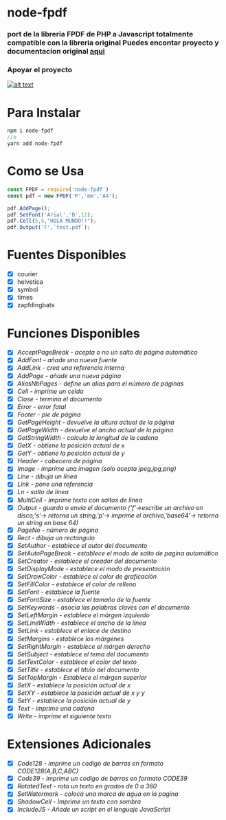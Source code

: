 # node-fpdf
### port de la libreria FPDF de PHP a Javascript totalmente compatible con la libreria original Puedes encontar  proyecto y documentacion original [aqui](http://www.fpdf.org/)
### **Apoyar el proyecto**
[![alt text](https://www.paypalobjects.com/es_XC/MX/i/btn/btn_donateCC_LG.gif)](https://www.paypal.com/cgi-bin/webscr?cmd=_s-xclick&hosted_button_id=HJT3RJKJ44EWQ&source=url
)
# Para Instalar
```javascript 
npm i node-fpdf 
//o
yarn add node-fpdf
````
# Como se Usa
```javascript 
const FPDF = require('node-fpdf')
const pdf = new FPDF('P','mm','A4');

pdf.AddPage();
pdf.SetFont('Arial','B',12);
pdf.Cell(5,5,"HOLA MUNDO!!");
pdf.Output('F',`test.pdf`);
```` 
# **Fuentes Disponibles**
- [x] courier
- [x] helvetica
- [x] symbol
- [x] times
- [x] zapfdingbats

# **Funciones Disponibles**
- [x] *AcceptPageBreak - acepta o no un salto de página automático*
- [x] *AddFont - añade una nueva fuente*
- [x] *AddLink - crea una referencia interna*
- [x] *AddPage - añade una nueva página*
- [x] *AliasNbPages - define un alias para el número de páginas*
- [x] *Cell - imprime un celda*
- [x] *Close - termina el documento*
- [x] *Error - error fatal*
- [x] *Footer - pie de página*
- [x] *GetPageHeight - devuelve la altura actual de la página*
- [x] *GetPageWidth - devuelve el ancho actual de la página*
- [x] *GetStringWidth - calcula la longitud de la cadena*
- [x] *GetX - obtiene la posición actual de x*
- [x] *GetY - obtiene la posición actual de y*
- [x] *Header - cabecera de página*
- [x] *Image - imprime una imagen (solo acepta jpeg,jpg,png)*
- [x] *Line - dibuja un línea*
- [x] *Link - pone una referencia*
- [x] *Ln - salto de línea*
- [x] *MultiCell - imprime texto con saltos de línea*
- [x] *Output - guarda o envía el documento ('f'->escribe un archivo en disco,'s'-> retorna un string,'p'-> imprime el archivo,'base64'-> retorna un string en base 64)*
- [x] *PageNo - número de página*
- [x] *Rect - dibuja un rectangulo*
- [x] *SetAuthor - establece el autor del documento*
- [x] *SetAutoPageBreak - establece el modo de salto de pagina automático*
- [x] *SetCreator - establece el creador del documento*
- [x] *SetDisplayMode - establece el modo de presentación*
- [x] *SetDrawColor - establece el color de graficación*
- [x] *SetFillColor - establece el color de relleno*
- [x] *SetFont - establece la fuente*
- [x] *SetFontSize - establece el tamaño de la fuente*
- [x] *SetKeywords - asocia las palabras claves con el documento*
- [x] *SetLeftMargin - establece el márgen izquierdo*
- [x] *SetLineWidth - establece el ancho de la línea*
- [x] *SetLink - establece el enlace de destino*
- [x] *SetMargins - establece los márgenes*
- [x] *SetRightMargin - establece el márgen derecho*
- [x] *SetSubject - establece el tema del documento*
- [x] *SetTextColor - establece el color del texto*
- [x] *SetTitle - establece el título del documento*
- [x] *SetTopMargin - Establece el márgen superior*
- [x] *SetX - establece la posición actual de x*
- [x] *SetXY - establece la posición actual de x y y*
- [x] *SetY - establece la posición actual de y*
- [x] *Text - imprime una cadena*
- [x] *Write - imprime el siguiente texto*

# **Extensiones Adicionales**
- [x] *Code128 - imprime un codigo de barras en formato CODE128(A,B,C,ABC)*
- [x] *Code39 - imprime un codigo de barras en formato CODE39*
- [x] *RotatedText - rota un texto en grados de 0 a 360*
- [x] *SetWatermark - coloca una marca de agua en la pagina*
- [x] *ShadowCell - Imprime un texto con sombra*
- [x] *IncludeJS - Añade un script en el lenguaje JavaScript*
